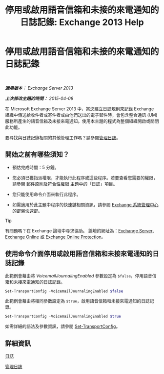 ﻿---
title: '停用或啟用語音信箱和未接的來電通知的日誌記錄: Exchange 2013 Help'
TOCTitle: 停用或啟用語音信箱和未接的來電通知的日誌記錄
ms:assetid: 5164a92e-69e6-4339-b80c-0cfbf0dc0198
ms:mtpsurl: https://technet.microsoft.com/zh-tw/library/Bb201690(v=EXCHG.150)
ms:contentKeyID: 50473105
ms.date: 05/21/2018
mtps_version: v=EXCHG.150
ms.translationtype: MT
---

# 停用或啟用語音信箱和未接的來電通知的日誌記錄

 

_**適用版本：** Exchange Server 2013_

_**上次修改主題的時間：** 2015-04-08_

在 Microsoft Exchange Server 2013 中，當您建立日誌規則來記錄 Exchange 組織中傳送給收件者或寄件者或由他們送出的電子郵件時，會包含整合通訊 (UM) 服務所產生的語音信箱及未接來電通知。使用本主題的程式為整個組織開啟或關閉此功能。

要尋找與日誌記錄相關的其他管理工作嗎？請參閱[管理日誌](https://docs.microsoft.com/zh-tw/exchange/security-and-compliance/journaling/manage-journaling)。

## 開始之前有哪些須知？

  - 預估完成時間：5 分鐘。

  - 您必須已獲指派權限，才能執行此程序或這些程序。若要查看您需要的權限，請參閱 [郵件原則及符合性權限](messaging-policy-and-compliance-permissions-exchange-2013-help.md) 主題中的「日誌」項目。

  - 您只能使用命令介面來執行此程序。

  - 如需適用於此主題中程序的快速鍵相關資訊，請參閱 [Exchange 系統管理中心的鍵盤快速鍵](keyboard-shortcuts-in-the-exchange-admin-center-exchange-online-protection-help.md)。


> [!TIP]  
> 有問題嗎？在 Exchange 論壇中尋求協助。 論壇的網址為：<a href="https://go.microsoft.com/fwlink/p/?linkid=60612">Exchange Server</a>、 <a href="https://go.microsoft.com/fwlink/p/?linkid=267542">Exchange Online</a> 或 <a href="https://go.microsoft.com/fwlink/p/?linkid=285351">Exchange Online Protection</a>。




## 使用命令介面停用或啟用語音信箱和未接來電通知的日誌記錄

此範例會藉由將 *VoicemailJournalingEnabled* 參數設定為 `$false`，停用語音信箱和未接來電通知的日誌記錄。

```powershell
Set-TransportConfig -VoicemailJournalingEnabled $false
```

此範例會藉由將相同參數設定為 `$true`，啟用語音信箱和未接來電通知的日誌記錄。

```powershell
Set-TransportConfig -VoicemailJournalingEnabled $true
```

如需詳細的語法及參數資訊，請參閱 [Set-TransportConfig](https://technet.microsoft.com/zh-tw/library/bb124151\(v=exchg.150\))。

## 詳細資訊

[日誌](journaling-exchange-2013-help.md)

[管理日誌](https://docs.microsoft.com/zh-tw/exchange/security-and-compliance/journaling/manage-journaling)

